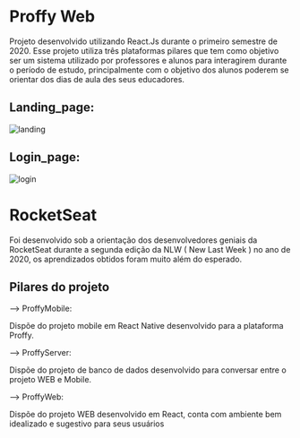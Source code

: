 # Proffy Web

Projeto desenvolvido utilizando React.Js durante o primeiro semestre de 2020. Esse projeto utiliza três plataformas pilares que tem como objetivo ser um sistema utilizado por professores e alunos para interagirem durante o período de estudo, principalmente com o objetivo dos alunos poderem se orientar dos dias de aula des seus educadores.

## Landing_page:
![landing](https://user-images.githubusercontent.com/68485886/105614086-c588dc80-5da5-11eb-8781-9bb21eb51479.png)

## Login_page:
![login](https://user-images.githubusercontent.com/68485886/105614095-d33e6200-5da5-11eb-8260-fcc839d35054.png)

# RocketSeat

Foi desenvolvido sob a orientação dos desenvolvedores geniais da RocketSeat durante a segunda edição da NLW ( New Last Week ) no ano de 2020, os aprendizados obtidos foram muito além do esperado.

## Pilares do projeto

--> ProffyMobile:

Dispõe do projeto mobile em React Native desenvolvido para a plataforma Proffy.

--> ProffyServer:

Dispõe do projeto de banco de dados desenvolvido para conversar entre o projeto WEB e Mobile.

--> ProffyWeb:

Dispõe do projeto WEB desenvolvido em React, conta com ambiente bem idealizado e sugestivo para seus usuários


